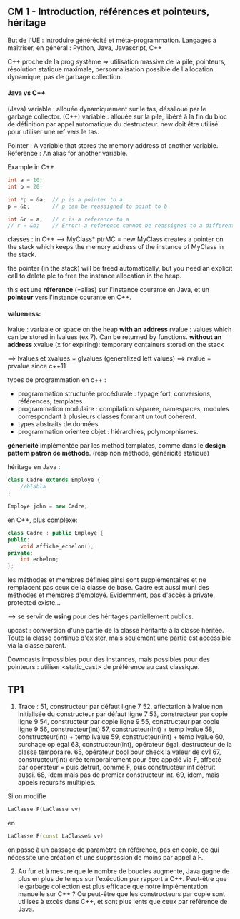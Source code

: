 ## CM 1 - Introduction, références et pointeurs, héritage

But de l'UE : introduire générécité et méta-programmation.
Langages à maitriser, en général : Python, Java, Javascript, C++

C++ proche de la prog système => utilisation massive de la pile, pointeurs, résolution statique maximale, personnalisation possible de l'allocation dynamique, pas de garbage collection.

#### Java vs C++
(Java) variable : allouée dynamiquement sur le tas, désalloué par le garbage collector.
(C++) variable : allouée sur la pile, libéré à la fin du bloc de définition par appel automatique du destructeur. new doit être utilisé pour utiliser une ref vers le tas.

Pointer	: A variable that stores the memory address of another variable.
Reference : An alias for another variable.

Example in C++

```cpp
int a = 10;
int b = 20;

int *p = &a;  // p is a pointer to a
p = &b;       // p can be reassigned to point to b

int &r = a;   // r is a reference to a
// r = &b;    // Error: a reference cannot be reassigned to a different variable
```

classes : in C++ --> MyClass* ptrMC = new MyClass creates a pointer on the stack which keeps the memory address of the instance of MyClass in the stack.

the pointer (in the stack) will be freed automatically, but you need an explicit call to delete plc to free the instance allocation in the heap.

this est une **réference** (=alias) sur l'instance courante en Java, et un **pointeur** vers l'instance courante en C++.

#### valueness:
lvalue : variaale or space on the heap **with an address**
rvalue : values which can be stored in lvalues (ex 7). Can be returned by functions. **without an address**
xvalue (x for expiring): temporary containers stored on the stack

==> lvalues et xvalues = glvalues (generalized left values)
==> rvalue = prvalue since c++11

types de programmation en c++ :
- programmation structurée procédurale : typage fort, conversions, références, templates
- programmation modulaire : compilation séparée, namespaces, modules correspondant à plusieurs classes formant un tout cohérent.
- types abstraits de données
- programmation orientée objet : hiérarchies, polymorphismes.

**généricité** implémentée par les method templates, comme dans le **design pattern patron de méthode**. (resp non méthode, généricité statique)

héritage en Java :
```Java
class Cadre extends Employe {
    //blabla
}

Employe john = new Cadre;
```

en C++, plus complexe:
```cpp
class Cadre : public Employe {
public:
    void affiche_echelon();
private:
    int echelon;
};
```

les méthodes et membres définies ainsi sont supplémentaires et ne remplacent pas ceux de la classe de base. Cadre est aussi muni des méthodes et membres d'employé. Evidemment, pas d'accès à private.
protected existe...

--> se servir de **using** pour des héritages partiellement publics.

upcast : conversion d'une partie de la classe héritante à la classe héritée. Toute la classe continue d'exister, mais seulement une partie est accessible via la classe parent.

Downcasts impossibles pour des instances, mais possibles pour des pointeurs : utiliser <static_cast> de préférence au cast classique.

## TP1

1. Trace :
51, constructeur par défaut ligne 7
52, affectation à lvalue non initialisée du constructeur par défaut ligne 7
53, constructeur par copie ligne 9
54, constructeur par copie ligne 9
55, constructeur par copie ligne 9
56, constructeur(int)
57, constructeur(int) + temp lvalue
58, constructeur(int) + temp lvalue
59, constructeur(int) + temp lvalue
60, surchage op égal
63, constructeur(int), opérateur égal, destructeur de la classe temporaire.
65, opérateur bool pour check la valeur de cv1
67, constructeur(int) créé temporairement pour être appelé via F, affecté par opérateur = puis détruit, comme F, puis constructeur int détruit aussi.
68, idem mais pas de premier constructeur int. 
69, idem, mais appels récursifs multiples.

Si on modifie
```cpp
LaClasse F(LaClasse vv)
```
en
```cpp
LaClasse F(const LaClasse& vv)
```
on passe à un passage de paramètre en référence, pas en copie, ce qui nécessite une création et une suppression de moins par appel à F.


2. Au fur et à mesure que le nombre de boucles augmente, Java gagne de plus en plus de temps sur l'exécution par rapport à C++. Peut-être que le garbage collection est plus efficace que notre implémentation manuelle sur C++ ? Ou peut-être que les constructeurs par copie sont utilisés à excès dans C++, et sont plus lents que ceux par référence de Java.